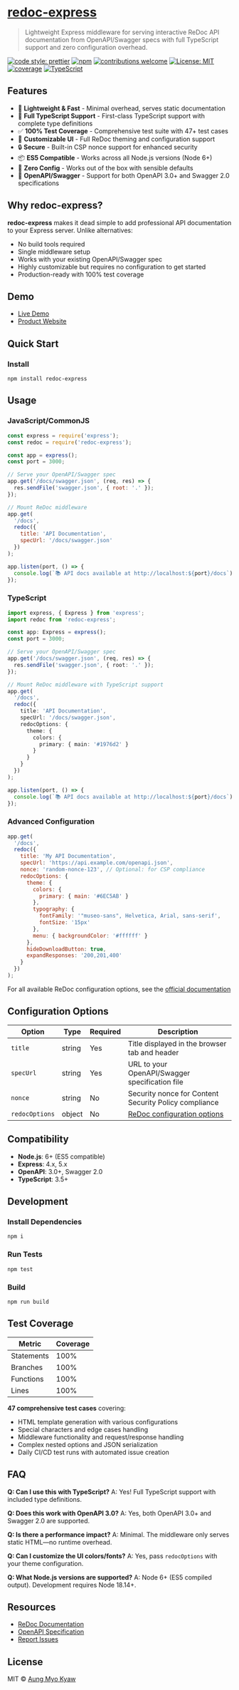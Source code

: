 # [redoc-express][redoc-express]

> Lightweight Express middleware for serving interactive ReDoc API documentation from OpenAPI/Swagger specs with full TypeScript support and zero configuration overhead.

[![code style: prettier][prettier]][prettier-url]
[![npm][npm-download]][npm-dl-url]
[![contributions welcome][contri]][contri-url]
[![License: MIT][license]][license-url]
[![coverage][coverage]][coverage-url]
[![TypeScript][typescript-badge]][typescript-url]

## Features

- 🚀 **Lightweight & Fast** - Minimal overhead, serves static documentation
- 📝 **Full TypeScript Support** - First-class TypeScript support with complete type definitions
- ✅ **100% Test Coverage** - Comprehensive test suite with 47+ test cases
- 🎨 **Customizable UI** - Full ReDoc theming and configuration support
- 🔒 **Secure** - Built-in CSP nonce support for enhanced security
- 📦 **ES5 Compatible** - Works across all Node.js versions (Node 6+)
- 🔧 **Zero Config** - Works out of the box with sensible defaults
- 🧩 **OpenAPI/Swagger** - Support for both OpenAPI 3.0+ and Swagger 2.0 specifications

## Why redoc-express?

**redoc-express** makes it dead simple to add professional API documentation to your Express server. Unlike alternatives:
- No build tools required
- Single middleware setup
- Works with your existing OpenAPI/Swagger spec
- Highly customizable but requires no configuration to get started
- Production-ready with 100% test coverage

## Demo

- [Live Demo][live-demo-url]
- [Product Website][product-website-url]

## Quick Start

### Install

```shell
npm install redoc-express
```

## Usage

### JavaScript/CommonJS

```javascript
const express = require('express');
const redoc = require('redoc-express');

const app = express();
const port = 3000;

// Serve your OpenAPI/Swagger spec
app.get('/docs/swagger.json', (req, res) => {
  res.sendFile('swagger.json', { root: '.' });
});

// Mount ReDoc middleware
app.get(
  '/docs',
  redoc({
    title: 'API Documentation',
    specUrl: '/docs/swagger.json'
  })
);

app.listen(port, () => {
  console.log(`📚 API docs available at http://localhost:${port}/docs`);
});
```

### TypeScript

```typescript
import express, { Express } from 'express';
import redoc from 'redoc-express';

const app: Express = express();
const port = 3000;

// Serve your OpenAPI/Swagger spec
app.get('/docs/swagger.json', (req, res) => {
  res.sendFile('swagger.json', { root: '.' });
});

// Mount ReDoc middleware with TypeScript support
app.get(
  '/docs',
  redoc({
    title: 'API Documentation',
    specUrl: '/docs/swagger.json',
    redocOptions: {
      theme: {
        colors: {
          primary: { main: '#1976d2' }
        }
      }
    }
  })
);

app.listen(port, () => {
  console.log(`📚 API docs available at http://localhost:${port}/docs`);
});
```

### Advanced Configuration

```javascript
app.get(
  '/docs',
  redoc({
    title: 'My API Documentation',
    specUrl: 'https://api.example.com/openapi.json',
    nonce: 'random-nonce-123', // Optional: for CSP compliance
    redocOptions: {
      theme: {
        colors: {
          primary: { main: '#6EC5AB' }
        },
        typography: {
          fontFamily: '"museo-sans", Helvetica, Arial, sans-serif',
          fontSize: '15px'
        },
        menu: { backgroundColor: '#ffffff' }
      },
      hideDownloadButton: true,
      expandResponses: '200,201,400'
    }
  })
);
```

For all available ReDoc configuration options, see the [official documentation](https://redocly.com/docs/api-reference-docs/configuration/functionality/)

## Configuration Options

| Option | Type | Required | Description |
|--------|------|----------|-------------|
| `title` | string | Yes | Title displayed in the browser tab and header |
| `specUrl` | string | Yes | URL to your OpenAPI/Swagger specification file |
| `nonce` | string | No | Security nonce for Content Security Policy compliance |
| `redocOptions` | object | No | [ReDoc configuration options](https://redocly.com/docs/api-reference-docs/configuration/functionality/) |

## Compatibility

- **Node.js**: 6+ (ES5 compatible)
- **Express**: 4.x, 5.x
- **OpenAPI**: 3.0+, Swagger 2.0
- **TypeScript**: 3.5+

## Development

### Install Dependencies

```shell
npm i
```

### Run Tests

```shell
npm test
```

### Build

```shell
npm run build
```

## Test Coverage

| Metric     | Coverage |
| ---------- | -------- |
| Statements | 100%     |
| Branches   | 100%     |
| Functions  | 100%     |
| Lines      | 100%     |

**47 comprehensive test cases** covering:

- HTML template generation with various configurations
- Special characters and edge cases handling
- Middleware functionality and request/response handling
- Complex nested options and JSON serialization
- Daily CI/CD test runs with automated issue creation

## FAQ

**Q: Can I use this with TypeScript?**
A: Yes! Full TypeScript support with included type definitions.

**Q: Does this work with OpenAPI 3.0?**
A: Yes, both OpenAPI 3.0+ and Swagger 2.0 are supported.

**Q: Is there a performance impact?**
A: Minimal. The middleware only serves static HTML—no runtime overhead.

**Q: Can I customize the UI colors/fonts?**
A: Yes, pass `redocOptions` with your theme configuration.

**Q: What Node.js versions are supported?**
A: Node 6+ (ES5 compiled output). Development requires Node 18.14+.

## Resources

- [ReDoc Documentation][redoc-url]
- [OpenAPI Specification](https://spec.openapis.org/)
- [Report Issues](https://github.com/AungMyoKyaw/redoc-express/issues)

## License

MIT © [Aung Myo Kyaw](https://github.com/AungMyoKyaw)

[redoc-express]: https://github.com/AungMyoKyaw/redoc-express
[contri]: https://img.shields.io/badge/contributions-welcome-brightgreen.svg?style=flat-square
[contri-url]: https://github.com/AungMyoKyaw/redoc-express/issues
[npm-download]: https://img.shields.io/npm/dt/redoc-express.svg?style=flat-square
[npm-dl-url]: https://www.npmjs.com/package/redoc-express
[license]: https://img.shields.io/badge/License-MIT-brightgreen.svg?style=flat-square
[license-url]: https://opensource.org/licenses/MIT
[prettier]: https://img.shields.io/badge/code_style-prettier-ff69b4.svg?style=flat-square
[prettier-url]: https://github.com/prettier/prettier
[typescript-badge]: https://img.shields.io/badge/TypeScript-5.0%2B-blue.svg?style=flat-square
[typescript-url]: https://www.typescriptlang.org/
[redoc-url]: https://github.com/Redocly/redoc
[live-demo-url]: http://redocly.github.io/redoc/
[product-website-url]: https://aungmyokyaw.github.io/redoc-express/
[coverage]: https://img.shields.io/badge/coverage-100%25-brightgreen.svg?style=flat-square
[coverage-url]: #test-coverage
